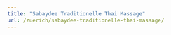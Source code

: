 ```yaml
---
title: "Sabaydee Traditionelle Thai Massage"
url: /zuerich/sabaydee-traditionelle-thai-massage/
---
```

